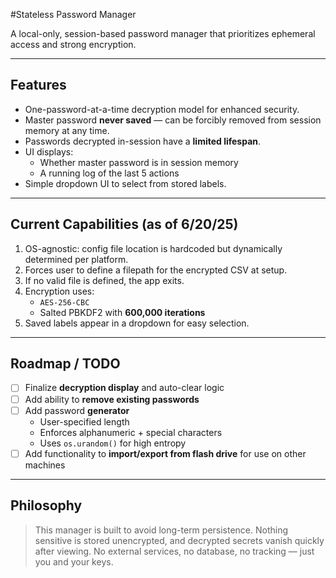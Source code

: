 #Stateless Password Manager

A local-only, session-based password manager that prioritizes ephemeral access and strong encryption.

---

## Features

- One-password-at-a-time decryption model for enhanced security.
- Master password **never saved** — can be forcibly removed from session memory at any time.
- Passwords decrypted in-session have a **limited lifespan**.
- UI displays:
  - Whether master password is in session memory
  - A running log of the last 5 actions
- Simple dropdown UI to select from stored labels.

---

## Current Capabilities (as of 6/20/25)

1. OS-agnostic: config file location is hardcoded but dynamically determined per platform.
2. Forces user to define a filepath for the encrypted CSV at setup.
3. If no valid file is defined, the app exits.
4. Encryption uses:
   - `AES-256-CBC`
   - Salted PBKDF2 with **600,000 iterations**
5. Saved labels appear in a dropdown for easy selection.

---

## Roadmap / TODO

- [ ] Finalize **decryption display** and auto-clear logic
- [ ] Add ability to **remove existing passwords**
- [ ] Add password **generator**
  - User-specified length
  - Enforces alphanumeric + special characters
  - Uses `os.urandom()` for high entropy
- [ ] Add functionality to **import/export from flash drive** for use on other machines

---

##  Philosophy

> This manager is built to avoid long-term persistence. Nothing sensitive is stored unencrypted, and decrypted secrets vanish quickly after viewing. No external services, no database, no tracking — just you and your keys.


   
